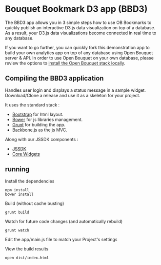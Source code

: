 Bouquet Bookmark D3 app (BBD3)
==============================

The BBD3 app allows you in 3 simple steps how to use OB Bookmarks to quickly publish an interactive D3.js data visualization on top of a database. As a result, your D3.js data visualizations become connected in real time to any database.

If you want to go further, you can quickly fork this demonstration app to build your own analytics app on top of any database using Open Bouquet server & API. 
In order to use Open Bouquet on your own database, please review the options to [install the Open Bouquet stack locally](https://bouquet.zendesk.com/hc/en-us/sections/201662245-Install-guides).

Compiling the BBD3 application
------------------------------

Handles user login and displays a status message in a sample widget.  
Download/Clone a release and use it as a skeleton for your project.  

It uses the standard stack : 
* [Bootstrap](http://getbootstrap.com/) for html layout.
* [Bower](http://bower.io/) for js libraries management.
* [Grunt](http://gruntjs.com/) for building the app.
* [Backbone.js](http://backbonejs.org/) as the js MVC.

Along with our JSSDK components :  
* [JSSDK](https://github.com/squidsolutions/jssdk2)
* [Core Widgets](https://github.com/squidsolutions/jssdk-core-widgets)

## running

Install the dependencies
```
npm install
bower install
```

Build (without cache busting)
```
grunt build
````

Watch for future code changes (and automatically rebuild)
```
grunt watch
````

Edit the app/main.js file to match your Project's settings


View the build results
```
open dist/index.html
`````
